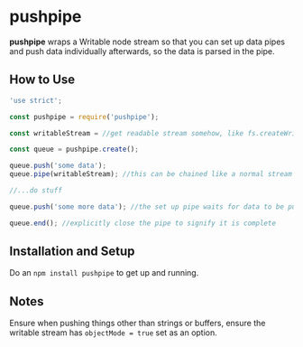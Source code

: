 # pushpipe

**pushpipe** wraps a Writable node stream so that you can set up data pipes and push data individually afterwards, so the data is parsed in the pipe.

## How to Use

```javascript
'use strict';

const pushpipe = require('pushpipe');

const writableStream = //get readable stream somehow, like fs.createWriteStream

const queue = pushpipe.create();

queue.push('some data');
queue.pipe(writableStream); //this can be chained like a normal stream pipe

//...do stuff

queue.push('some more data'); //the set up pipe waits for data to be pushed

queue.end(); //explicitly close the pipe to signify it is complete
```

## Installation and Setup

Do an `npm install pushpipe` to get up and running.

## Notes
Ensure when pushing things other than strings or buffers, ensure the writable stream has `objectMode = true` set as an option.